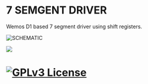# 7 SEMGENT DRIVER

Wemos D1 based 7 segment driver using shift registers.

![SCHEMATIC](https://user-images.githubusercontent.com/56341563/177439417-a43d77f6-983f-472f-8f2e-e42bb8136640.svg)

![](https://img.shields.io/badge/Status-Work%20in%20progress-red.svg)

[![GPLv3 License](https://img.shields.io/badge/License-GPL%20v3-yellow.svg)](https://opensource.org/licenses/)
=

